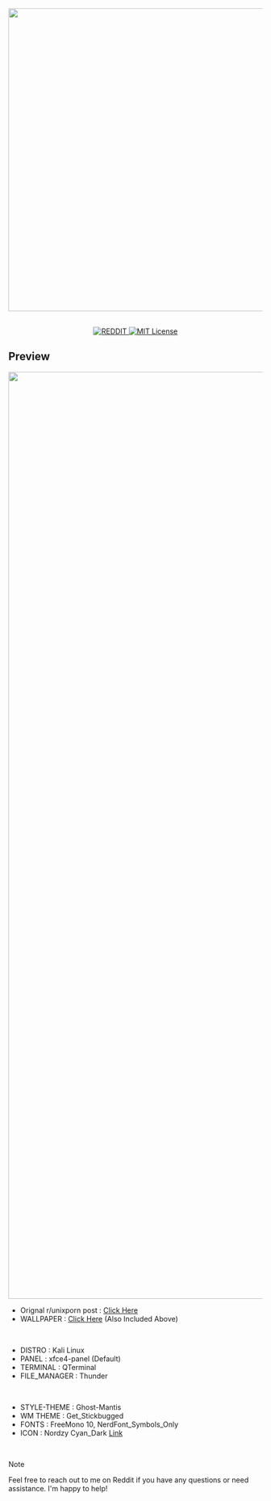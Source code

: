 <div align="center">
    <img src="https://github.com/user-attachments/assets/d0dc4add-cad4-4715-abe7-bc0330b50646" height="600px" width="2200px" alt="logo" />
</div><br>

<p align="center">
    <a href="https://www.reddit.com/r/unixporn/comments/1iol9mr/xfce_the_creation_of_adam/?utm_source=share&utm_medium=web3x&utm_name=web3xcss&utm_term=1&utm_content=share_button">
        <img src="https://img.shields.io/badge/REDDIT%20%7C%20600%2B-FF4500?style=for-the-badge&logo=reddit&logoColor=white" alt="REDDIT">
    </a>
    <a href="https://github.com/RayhaanFay/xfce-creation-of-adam/blob/main/LICENSE">
        <img src="https://img.shields.io/badge/MIT%20LICENSE-9966CC?style=for-the-badge&logo=opensourceinitiative&logoColor=white" alt="MIT License">
    </a>
</p>

## Preview

<div align="center">
    <img width="3264" height="1836" alt="screen" src="https://github.com/user-attachments/assets/d8b4474c-bbcc-497e-a041-aed8cbf73d64" />
</div>



- Orignal r/unixporn post : [Click Here](https://www.reddit.com/r/unixporn/comments/1iol9mr/xfce_the_creation_of_adam/?utm_source=share&utm_medium=web3x&utm_name=web3xcss&utm_term=1&utm_content=share_button)
- WALLPAPER : [Click Here](https://x.com/punsbymann/status/1860315813032427662)  (Also Included Above)
<br/>

- DISTRO : Kali Linux
- PANEL : xfce4-panel (Default)
- TERMINAL : QTerminal
- FILE_MANAGER : Thunder
<br/>

- STYLE-THEME : Ghost-Mantis
- WM THEME : Get_Stickbugged
- FONTS : FreeMono 10, NerdFont_Symbols_Only
- ICON : Nordzy Cyan_Dark [Link](https://github.com/alvatip/Nordzy-icon)
<br/>

> [!NOTE]
> Feel free to reach out to me on Reddit if you have any questions or need assistance. I'm happy to help!
<br/>

